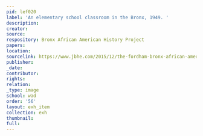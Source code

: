 ```yaml
---
pid: lef020
label: 'An elementary school classroom in the Bronx, 1949. '
description:
creator:
source:
respository: Bronx African American History Project
papers:
location:
sourcelink: https://www.jbhe.com/2015/12/the-fordham-bronx-african-american-history-project-is-now-available-online/
publisher:
_date:
contributor:
rights:
relation:
_type: image
school: wad
order: '56'
layout: exh_item
collection: exh
thumbnail:
full:
---
```


